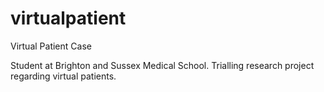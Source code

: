 # virtualpatient
Virtual Patient Case

Student at Brighton and Sussex Medical School. Trialling research project regarding virtual patients.
